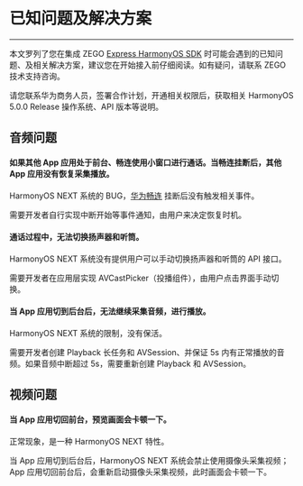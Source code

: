 # 已知问题及解决方案

- - -

本文罗列了您在集成 ZEGO [Express HarmonyOS SDK](https://doc-zh.zego.im/article/19521) 时可能会遇到的已知问题、及相关解决方案，建议您在开始接入前仔细阅读。如有疑问，请联系 ZEGO 技术支持咨询。

<Warning title="注意">


请您联系华为商务人员，签署合作计划，开通相关权限后，获取相关 HarmonyOS 5.0.0 Release 操作系统、API 版本等说明。

</Warning>



## 音频问题


<h4>如果其他 App 应用处于前台、畅连使用小窗口进行通话。当畅连挂断后，其他 App 应用没有恢复采集播放。</h4>

HarmonyOS NEXT 系统的 BUG，[华为畅连](https://consumer.huawei.com/cn/mobileservices/meetime/) 挂断后没有触发相关事件。

需要开发者自行实现中断开始等事件通知，由用户来决定恢复时机。

<h4>通话过程中，无法切换扬声器和听筒。</h4>

HarmonyOS NEXT 系统没有提供用户可以手动切换扬声器和听筒的 API 接口。

需要开发者在应用层实现 AVCastPicker（投播组件），由用户点击界面手动切换。

<h4>当 App 应用切到后台后，无法继续采集音频，进行播放。</h4>

HarmonyOS NEXT 系统的限制，没有保活。

需要开发者创建 Playback 长任务和 AVSession、并保证 5s 内有正常播放的音频。如果音频中断超过 5s，需要重新创建 Playback 和 AVSession。



## 视频问题

<h4>当 App 应用切回前台，预览画面会卡顿一下。</h4>

正常现象，是一种 HarmonyOS NEXT 特性。

当 App 应用切到后台后，HarmonyOS NEXT 系统会禁止使用摄像头采集视频；App 应用切回前台后，会重新启动摄像头采集视频，此时画面会卡顿一下。

<Content />

